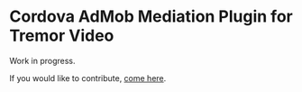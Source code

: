 # Cordova AdMob Mediation Plugin for Tremor Video

Work in progress.

If you would like to contribute, [come here](https://github.com/rehy/cordova-admob-mediation).
